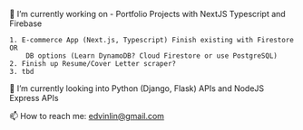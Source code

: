   🔭 I’m currently working on - Portfolio Projects with NextJS Typescript and Firebase
  ```
  1. E-commerce App (Next.js, Typescript) Finish existing with Firestore OR 
      DB options (Learn DynamoDB? Cloud Firestore or use PostgreSQL)
  2. Finish up Resume/Cover Letter scraper?
  3. tbd
  ```
  🌱 I’m currently looking into Python (Django, Flask) APIs and NodeJS Express APIs
  
  
  📫 How to reach me: edvinlin@gmail.com

